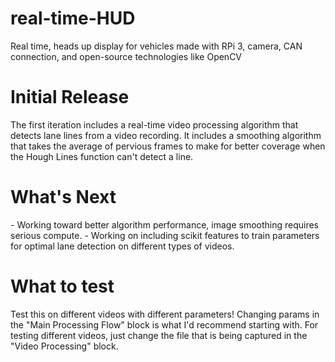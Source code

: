 # real-time-HUD
Real time, heads up display for vehicles made with RPi 3, camera, CAN connection, and open-source technologies like OpenCV

<h1>Initial Release</h1>
The first iteration includes a real-time video processing algorithm that detects lane lines from a video recording. It includes a smoothing algorithm that takes the average of pervious frames to make for better coverage when the Hough Lines function can't detect a line.

<h1>What's Next</h1>
- Working toward better algorithm performance, image smoothing requires serious compute.
- Working on including scikit features to train parameters for optimal lane detection on different types of videos.

<h1>What to test</h1>
Test this on different videos with different parameters! Changing params in the "Main Processing Flow" block is what I'd recommend starting with. For testing different videos, just change the file that is being captured in the "Video Processing" block.
